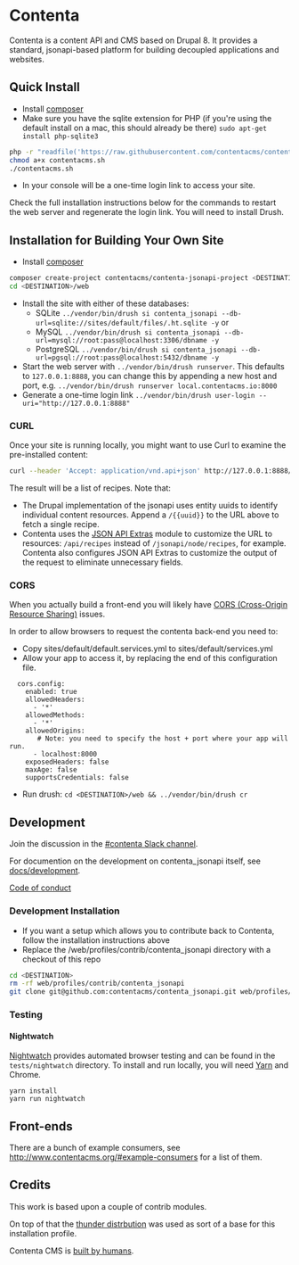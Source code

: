 # Contenta

Contenta is a content API and CMS based on Drupal 8. It provides a standard, jsonapi-based platform for building decoupled applications and websites.

## Quick Install

- Install [composer](https://getcomposer.org/)
- Make sure you have the sqlite extension for PHP (if you're using the default install on a mac, this should already be there)
`sudo apt-get install php-sqlite3`

```bash
php -r "readfile('https://raw.githubusercontent.com/contentacms/contenta_jsonapi/8.x-1.x/installer.sh');" > contentacms.sh
chmod a+x contentacms.sh
./contentacms.sh
```

- In your console will be a one-time login link to access your site.

Check the full installation instructions below for the commands to restart the web server and regenerate the login link. You will need to install Drush.

## Installation for Building Your Own Site

- Install [composer](https://getcomposer.org/)

```bash
composer create-project contentacms/contenta-jsonapi-project <DESTINATION> --stability dev --no-interaction
cd <DESTINATION>/web 
```
- Install the site with  either of these databases:
  - SQLite `../vendor/bin/drush si contenta_jsonapi --db-url=sqlite://sites/default/files/.ht.sqlite -y` or
  - MySQL `../vendor/bin/drush si contenta_jsonapi --db-url=mysql://root:pass@localhost:3306/dbname -y`
  - PostgreSQL `../vendor/bin/drush si contenta_jsonapi --db-url=pgsql://root:pass@localhost:5432/dbname -y`
- Start the web server with `../vendor/bin/drush runserver`. This defaults to `127.0.0.1:8888`, you can change this by appending a new host and port, e.g. `../vendor/bin/drush runserver local.contentacms.io:8000`
- Generate a one-time login link `../vendor/bin/drush user-login --uri="http://127.0.0.1:8888"`

### CURL

Once your site is running locally, you might want to use Curl to examine the pre-installed content:

```bash
curl --header 'Accept: application/vnd.api+json' http://127.0.0.1:8888/api/recipes
```

The result will be a list of recipes. Note that:

- The Drupal implementation of the jsonapi uses entity uuids to identify individual content resources. Append a `/{{uuid}}` to the URL above to fetch a single recipe. 
- Contenta uses the [JSON API Extras](https://www.drupal.org/project/jsonapi_extras) module to customize the URL to resources: `/api/recipes` instead of `/jsonapi/node/recipes`, for example. Contenta also configures JSON API Extras to customize the output of the request to eliminate unnecessary fields.

### CORS

When you actually build a front-end you will likely have [CORS (Cross-Origin Resource Sharing)](https://developer.mozilla.org/en-US/docs/Web/HTTP/Access_control_CORS)
issues.

In order to allow browsers to request the contenta back-end you need to:

* Copy sites/default/default.services.yml to sites/default/services.yml
* Allow your app to access it, by replacing the end of this configuration file.
```
  cors.config:
    enabled: true
    allowedHeaders:
      - '*'
    allowedMethods:
      - '*'
    allowedOrigins:
       # Note: you need to specify the host + port where your app will run.
      - localhost:8000
    exposedHeaders: false
    maxAge: false
    supportsCredentials: false
```
* Run drush: ```cd <DESTINATION>/web && ../vendor/bin/drush cr```

## Development

Join the discussion in the [#contenta Slack channel](https://drupal.slack.com/messages/C5A70F7D1).

For documention on the development on contenta_jsonapi itself, see [docs/development](https://github.com/contentacms/contenta_jsonapi/blob/8.x-1.x/docs/development.md).

[Code of conduct](https://https://github.com/contentacms/contenta_jsonapi/blob/8.x-1.x/CODE_OF_CONDUCT.md)

### Development Installation

- If you want a setup which allows you to contribute back to Contenta, follow the installation instructions above
- Replace the <DESTINATION>/web/profiles/contrib/contenta_jsonapi directory with a checkout of this repo

```bash
cd <DESTINATION>
rm -rf web/profiles/contrib/contenta_jsonapi
git clone git@github.com:contentacms/contenta_jsonapi.git web/profiles/contrib/contenta_jsonapi
```

### Testing

#### Nightwatch

[Nightwatch](http://nightwatchjs.org/) provides automated browser testing and can be found in the `tests/nightwatch` directory. To install and run locally, you will need [Yarn](https://yarnpkg.com/) and Chrome.

```
yarn install
yarn run nightwatch
```

## Front-ends

There are a bunch of example consumers, see http://www.contentacms.org/#example-consumers for a list of them.


## Credits

This work is based upon a couple of contrib modules.

On top of that the [thunder distrbution](http://www.thunder.org/) was used as sort of a base for this installation profile.

Contenta CMS is [built by humans](https://raw.githubusercontent.com/contentacms/contenta_jsonapi/8.x-1.x/humans.txt).

